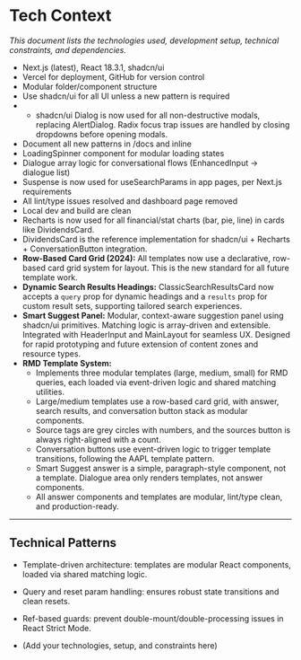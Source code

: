 # Tech Context

_This document lists the technologies used, development setup, technical constraints, and dependencies._

- Next.js (latest), React 18.3.1, shadcn/ui
- Vercel for deployment, GitHub for version control
- Modular folder/component structure
- Use shadcn/ui for all UI unless a new pattern is required
- - shadcn/ui Dialog is now used for all non-destructive modals, replacing AlertDialog. Radix focus trap issues are handled by closing dropdowns before opening modals.
- Document all new patterns in /docs and inline
- LoadingSpinner component for modular loading states
- Dialogue array logic for conversational flows (EnhancedInput → dialogue list)
- Suspense is now used for useSearchParams in app pages, per Next.js requirements
- All lint/type issues resolved and dashboard page removed
- Local dev and build are clean
- Recharts is now used for all financial/stat charts (bar, pie, line) in cards like DividendsCard.
- DividendsCard is the reference implementation for shadcn/ui + Recharts + ConversationButton integration.
- **Row-Based Card Grid (2024):** All templates now use a declarative, row-based card grid system for layout. This is the new standard for all future template work.
- **Dynamic Search Results Headings:** ClassicSearchResultsCard now accepts a `query` prop for dynamic headings and a `results` prop for custom result sets, supporting tailored search experiences.
- **Smart Suggest Panel:** Modular, context-aware suggestion panel using shadcn/ui primitives. Matching logic is array-driven and extensible. Integrated with HeaderInput and MainLayout for seamless UX. Designed for rapid prototyping and future extension of content zones and resource types.
- **RMD Template System:**
  - Implements three modular templates (large, medium, small) for RMD queries, each loaded via event-driven logic and shared matching utilities.
  - Large/medium templates use a row-based card grid, with answer, search results, and conversation button stack as modular components.
  - Source tags are grey circles with numbers, and the sources button is always right-aligned with a count.
  - Conversation buttons use event-driven logic to trigger template transitions, following the AAPL template pattern.
  - Smart Suggest answer is a simple, paragraph-style component, not a template. Dialogue area only renders templates, not answer components.
  - All answer components and templates are modular, lint/type clean, and production-ready.

---

## Technical Patterns
- Template-driven architecture: templates are modular React components, loaded via shared matching logic.
- Query and reset param handling: ensures robust state transitions and clean resets.
- Ref-based guards: prevent double-mount/double-processing issues in React Strict Mode.

- (Add your technologies, setup, and constraints here) 
